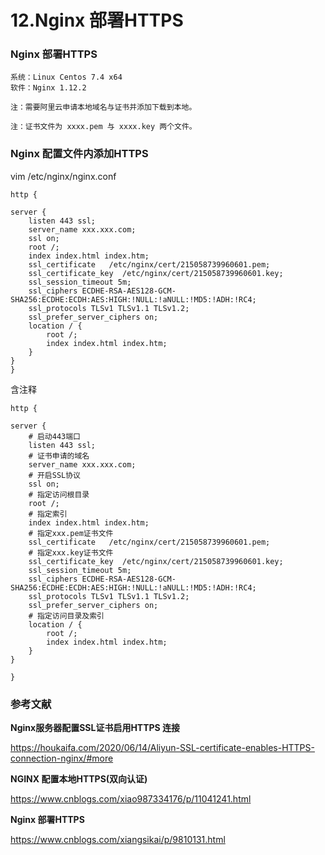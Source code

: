 # 12.Nginx 部署HTTPS

### Nginx 部署HTTPS
```
系统：Linux Centos 7.4 x64
软件：Nginx 1.12.2

注：需要阿里云申请本地域名与证书并添加下载到本地。

注：证书文件为 xxxx.pem 与 xxxx.key 两个文件。

```

### Nginx 配置文件内添加HTTPS

vim /etc/nginx/nginx.conf

``` 
http {

server {
    listen 443 ssl;
    server_name xxx.xxx.com;
    ssl on;
    root /;
    index index.html index.htm;
    ssl_certificate   /etc/nginx/cert/215058739960601.pem;
    ssl_certificate_key  /etc/nginx/cert/215058739960601.key;
    ssl_session_timeout 5m;
    ssl_ciphers ECDHE-RSA-AES128-GCM-SHA256:ECDHE:ECDH:AES:HIGH:!NULL:!aNULL:!MD5:!ADH:!RC4;
    ssl_protocols TLSv1 TLSv1.1 TLSv1.2;
    ssl_prefer_server_ciphers on;
    location / {
        root /;
        index index.html index.htm;
    }
}
}
```

含注释

``` 
http {

server {
    # 启动443端口
    listen 443 ssl;
    # 证书申请的域名
    server_name xxx.xxx.com;
    # 开启SSL协议
    ssl on;
    # 指定访问根目录
    root /;
    # 指定索引
    index index.html index.htm;    
    # 指定xxx.pem证书文件
    ssl_certificate   /etc/nginx/cert/215058739960601.pem;
    # 指定xxx.key证书文件
    ssl_certificate_key  /etc/nginx/cert/215058739960601.key;    
    ssl_session_timeout 5m;
    ssl_ciphers ECDHE-RSA-AES128-GCM-SHA256:ECDHE:ECDH:AES:HIGH:!NULL:!aNULL:!MD5:!ADH:!RC4;
    ssl_protocols TLSv1 TLSv1.1 TLSv1.2;
    ssl_prefer_server_ciphers on;
    # 指定访问目录及索引
    location / {
        root /;
        index index.html index.htm;
    }
}

}
```

### 参考文献

**Nginx服务器配置SSL证书启用HTTPS 连接**

https://houkaifa.com/2020/06/14/Aliyun-SSL-certificate-enables-HTTPS-connection-nginx/#more


**NGINX 配置本地HTTPS(双向认证)**

https://www.cnblogs.com/xiao987334176/p/11041241.html


**Nginx 部署HTTPS**

https://www.cnblogs.com/xiangsikai/p/9810131.html
